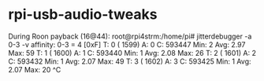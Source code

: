 # rpi-usb-audio-tweaks 

During Roon payback (16@44):
root@rpi4strm:/home/pi# jitterdebugger -a 0-3 -v
affinity: 0-3 = 4 [0xF]
T: 0 ( 1599) A: 0 C:    593447 Min:         2 Avg:    2.97 Max:        59
T: 1 ( 1600) A: 1 C:    593440 Min:         1 Avg:    2.08 Max:        26
T: 2 ( 1601) A: 2 C:    593432 Min:         1 Avg:    2.07 Max:        49
T: 3 ( 1602) A: 3 C:    593425 Min:         1 Avg:    2.07 Max:        20
^C
